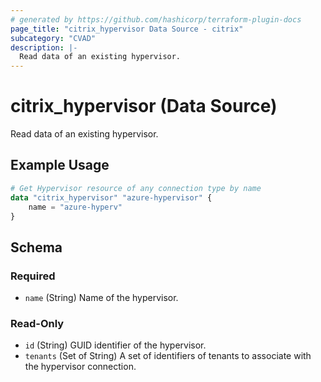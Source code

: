 ```yaml
---
# generated by https://github.com/hashicorp/terraform-plugin-docs
page_title: "citrix_hypervisor Data Source - citrix"
subcategory: "CVAD"
description: |-
  Read data of an existing hypervisor.
---
```


# citrix_hypervisor (Data Source)

Read data of an existing hypervisor.

## Example Usage

```terraform
# Get Hypervisor resource of any connection type by name
data "citrix_hypervisor" "azure-hypervisor" {
    name = "azure-hyperv"
}
```

<!-- schema generated by tfplugindocs -->
## Schema

### Required

- `name` (String) Name of the hypervisor.

### Read-Only

- `id` (String) GUID identifier of the hypervisor.
- `tenants` (Set of String) A set of identifiers of tenants to associate with the hypervisor connection.